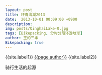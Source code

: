 ```yaml
---
layout: post
title: 环青海湖2013
date:  2013-10-01 00:09:00 +0900
description:
img: posts/QinghaiLake-0.jpg
tags: [Bikepacking, 分时分段环游地球]
author: 王的三丰
Bikepacking: true
---
```

{{site.label1}} <a href="/about">{{page.author}}</a> {{site.label2}}

骑行生活的起源
